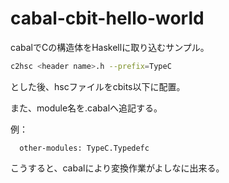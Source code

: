 cabal-cbit-hello-world
===

cabalでCの構造体をHaskellに取り込むサンプル。

```bash
c2hsc <header name>.h --prefix=TypeC
```

とした後、hscファイルをcbits以下に配置。

また、module名を<project name>.cabalへ追記する。

例：

```
  other-modules: TypeC.Typedefc
```

こうすると、cabalにより変換作業がよしなに出来る。
